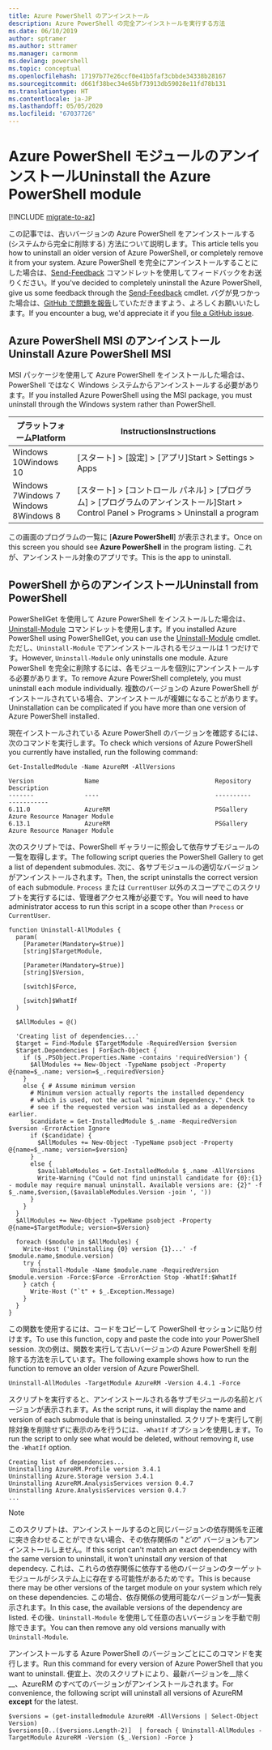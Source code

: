 ```yaml
---
title: Azure PowerShell のアンインストール
description: Azure PowerShell の完全アンインストールを実行する方法
ms.date: 06/10/2019
author: sptramer
ms.author: sttramer
ms.manager: carmonm
ms.devlang: powershell
ms.topic: conceptual
ms.openlocfilehash: 17197b77e26ccf0e41b5faf3cbbde34338b28167
ms.sourcegitcommit: d661f38bec34e65bf73913db59028e11fd78b131
ms.translationtype: HT
ms.contentlocale: ja-JP
ms.lasthandoff: 05/05/2020
ms.locfileid: "67037726"
---
```

# <a name="uninstall-the-azure-powershell-module"></a><span data-ttu-id="2158f-103">Azure PowerShell モジュールのアンインストール</span><span class="sxs-lookup"><span data-stu-id="2158f-103">Uninstall the Azure PowerShell module</span></span>

[!INCLUDE [migrate-to-az](../includes/migrate-to-az.md)]

<span data-ttu-id="2158f-104">この記事では、古いバージョンの Azure PowerShell をアンインストールする (システムから完全に削除する) 方法について説明します。</span><span class="sxs-lookup"><span data-stu-id="2158f-104">This article tells you how to uninstall an older version of Azure PowerShell, or completely remove it from your system.</span></span> <span data-ttu-id="2158f-105">Azure PowerShell を完全にアンインストールすることにした場合は、[Send-Feedback](/powershell/module/azurerm.profile/send-feedback) コマンドレットを使用してフィードバックをお送りください。</span><span class="sxs-lookup"><span data-stu-id="2158f-105">If you've decided to completely uninstall the Azure PowerShell, give us some feedback through the [Send-Feedback](/powershell/module/azurerm.profile/send-feedback) cmdlet.</span></span>
<span data-ttu-id="2158f-106">バグが見つかった場合は、[GitHub で問題を報告](https://github.com/azure/azure-powershell/issues)していただきますよう、よろしくお願いいたします。</span><span class="sxs-lookup"><span data-stu-id="2158f-106">If you encounter a bug, we'd appreciate it if you [file a GitHub issue](https://github.com/azure/azure-powershell/issues).</span></span>


## <a name="uninstall-azure-powershell-msi"></a><span data-ttu-id="2158f-107">Azure PowerShell MSI のアンインストール</span><span class="sxs-lookup"><span data-stu-id="2158f-107">Uninstall Azure PowerShell MSI</span></span>

<span data-ttu-id="2158f-108">MSI パッケージを使用して Azure PowerShell をインストールした場合は、PowerShell ではなく Windows システムからアンインストールする必要があります。</span><span class="sxs-lookup"><span data-stu-id="2158f-108">If you installed Azure PowerShell using the MSI package, you must uninstall through the Windows system rather than PowerShell.</span></span>

| <span data-ttu-id="2158f-109">プラットフォーム</span><span class="sxs-lookup"><span data-stu-id="2158f-109">Platform</span></span> | <span data-ttu-id="2158f-110">Instructions</span><span class="sxs-lookup"><span data-stu-id="2158f-110">Instructions</span></span> |
|----------|--------------|
| <span data-ttu-id="2158f-111">Windows 10</span><span class="sxs-lookup"><span data-stu-id="2158f-111">Windows 10</span></span> | <span data-ttu-id="2158f-112">[スタート] > [設定] > [アプリ]</span><span class="sxs-lookup"><span data-stu-id="2158f-112">Start > Settings > Apps</span></span> |
| <span data-ttu-id="2158f-113">Windows 7</span><span class="sxs-lookup"><span data-stu-id="2158f-113">Windows 7</span></span> </br><span data-ttu-id="2158f-114">Windows 8</span><span class="sxs-lookup"><span data-stu-id="2158f-114">Windows 8</span></span> | <span data-ttu-id="2158f-115">[スタート] > [コントロール パネル] > [プログラム] > [プログラムのアンインストール]</span><span class="sxs-lookup"><span data-stu-id="2158f-115">Start > Control Panel > Programs > Uninstall a program</span></span> |

<span data-ttu-id="2158f-116">この画面のプログラムの一覧に [__Azure PowerShell__] が表示されます。</span><span class="sxs-lookup"><span data-stu-id="2158f-116">Once on this screen you should see __Azure PowerShell__ in the program listing.</span></span> <span data-ttu-id="2158f-117">これが、アンインストール対象のアプリです。</span><span class="sxs-lookup"><span data-stu-id="2158f-117">This is the app to uninstall.</span></span>

## <a name="uninstall-from-powershell"></a><span data-ttu-id="2158f-118">PowerShell からのアンインストール</span><span class="sxs-lookup"><span data-stu-id="2158f-118">Uninstall from PowerShell</span></span>

<span data-ttu-id="2158f-119">PowerShellGet を使用して Azure PowerShell をインストールした場合は、[Uninstall-Module](/powershell/module/powershellget/uninstall-module) コマンドレットを使用します。</span><span class="sxs-lookup"><span data-stu-id="2158f-119">If you installed Azure PowerShell using PowerShellGet, you can use the [Uninstall-Module](/powershell/module/powershellget/uninstall-module) cmdlet.</span></span> <span data-ttu-id="2158f-120">ただし、`Uninstall-Module` でアンインストールされるモジュールは 1 つだけです。</span><span class="sxs-lookup"><span data-stu-id="2158f-120">However, `Uninstall-Module` only uninstalls one module.</span></span> <span data-ttu-id="2158f-121">Azure PowerShell を完全に削除するには、各モジュールを個別にアンインストールする必要があります。</span><span class="sxs-lookup"><span data-stu-id="2158f-121">To remove Azure PowerShell completely, you must uninstall each module individually.</span></span> <span data-ttu-id="2158f-122">複数のバージョンの Azure PowerShell がインストールされている場合、アンインストールが複雑になることがあります。</span><span class="sxs-lookup"><span data-stu-id="2158f-122">Uninstallation can be complicated if you have more than one version of Azure PowerShell installed.</span></span>

<span data-ttu-id="2158f-123">現在インストールされている Azure PowerShell のバージョンを確認するには、次のコマンドを実行します。</span><span class="sxs-lookup"><span data-stu-id="2158f-123">To check which versions of Azure PowerShell you currently have installed, run the following command:</span></span>

```powershell-interactive
Get-InstalledModule -Name AzureRM -AllVersions
```

```output
Version              Name                                Repository           Description
-------              ----                                ----------           -----------
6.11.0               AzureRM                             PSGallery            Azure Resource Manager Module
6.13.1               AzureRM                             PSGallery            Azure Resource Manager Module
```

<span data-ttu-id="2158f-124">次のスクリプトでは、PowerShell ギャラリーに照会して依存サブモジュールの一覧を取得します。</span><span class="sxs-lookup"><span data-stu-id="2158f-124">The following script queries the PowerShell Gallery to get a list of dependent submodules.</span></span> <span data-ttu-id="2158f-125">次に、各サブモジュールの適切なバージョンがアンインストールされます。</span><span class="sxs-lookup"><span data-stu-id="2158f-125">Then, the script uninstalls the correct version of each submodule.</span></span> <span data-ttu-id="2158f-126">`Process` または `CurrentUser` 以外のスコープでこのスクリプトを実行するには、管理者アクセス権が必要です。</span><span class="sxs-lookup"><span data-stu-id="2158f-126">You will need to have administrator access to run this script in a scope other than `Process` or `CurrentUser`.</span></span>

```powershell-interactive
function Uninstall-AllModules {
  param(
    [Parameter(Mandatory=$true)]
    [string]$TargetModule,

    [Parameter(Mandatory=$true)]
    [string]$Version,

    [switch]$Force,

    [switch]$WhatIf
  )
  
  $AllModules = @()
  
  'Creating list of dependencies...'
  $target = Find-Module $TargetModule -RequiredVersion $version
  $target.Dependencies | ForEach-Object {
    if ($_.PSObject.Properties.Name -contains 'requiredVersion') {
      $AllModules += New-Object -TypeName psobject -Property @{name=$_.name; version=$_.requiredVersion}
    }
    else { # Assume minimum version
      # Minimum version actually reports the installed dependency
      # which is used, not the actual "minimum dependency." Check to
      # see if the requested version was installed as a dependency earlier.
      $candidate = Get-InstalledModule $_.name -RequiredVersion $version -ErrorAction Ignore
      if ($candidate) {
        $AllModules += New-Object -TypeName psobject -Property @{name=$_.name; version=$version}
      }
      else {
        $availableModules = Get-InstalledModule $_.name -AllVersions
        Write-Warning ("Could not find uninstall candidate for {0}:{1} - module may require manual uninstall. Available versions are: {2}" -f $_.name,$version,($availableModules.Version -join ', '))
      }
    }
  }
  $AllModules += New-Object -TypeName psobject -Property @{name=$TargetModule; version=$Version}

  foreach ($module in $AllModules) {
    Write-Host ('Uninstalling {0} version {1}...' -f $module.name,$module.version)
    try {
      Uninstall-Module -Name $module.name -RequiredVersion $module.version -Force:$Force -ErrorAction Stop -WhatIf:$WhatIf
    } catch {
      Write-Host ("`t" + $_.Exception.Message)
    }
  }
}
```

<span data-ttu-id="2158f-127">この関数を使用するには、コードをコピーして PowerShell セッションに貼り付けます。</span><span class="sxs-lookup"><span data-stu-id="2158f-127">To use this function, copy and paste the code into your PowerShell session.</span></span> <span data-ttu-id="2158f-128">次の例は、関数を実行して古いバージョンの Azure PowerShell を削除する方法を示しています。</span><span class="sxs-lookup"><span data-stu-id="2158f-128">The following example shows how to run the function to remove an older version of Azure PowerShell.</span></span>

```powershell-interactive
Uninstall-AllModules -TargetModule AzureRM -Version 4.4.1 -Force
```

<span data-ttu-id="2158f-129">スクリプトを実行すると、アンインストールされる各サブモジュールの名前とバージョンが表示されます。</span><span class="sxs-lookup"><span data-stu-id="2158f-129">As the script runs, it will display the name and version of each submodule that is being uninstalled.</span></span> <span data-ttu-id="2158f-130">スクリプトを実行して削除対象を削除せずに表示のみを行うには、`-WhatIf` オプションを使用します。</span><span class="sxs-lookup"><span data-stu-id="2158f-130">To run the script to only see what would be deleted, without removing it, use the `-WhatIf` option.</span></span>

```output
Creating list of dependencies...
Uninstalling AzureRM.Profile version 3.4.1
Uninstalling Azure.Storage version 3.4.1
Uninstalling AzureRM.AnalysisServices version 0.4.7
Uninstalling Azure.AnalysisServices version 0.4.7
...
```

> [!NOTE]
> <span data-ttu-id="2158f-131">このスクリプトは、アンインストールするのと同じバージョンの依存関係を正確に突き合わせることができない場合、その依存関係の "_どの_" バージョンもアンインストールしません。</span><span class="sxs-lookup"><span data-stu-id="2158f-131">If this script can't match an exact dependency with the same version to uninstall, it won't uninstall _any_ version of that dependecy.</span></span> <span data-ttu-id="2158f-132">これは、これらの依存関係に依存する他のバージョンのターゲット モジュールがシステム上に存在する可能性があるためです。</span><span class="sxs-lookup"><span data-stu-id="2158f-132">This is because there may be other versions of the target module on your system which rely on these dependencies.</span></span> <span data-ttu-id="2158f-133">この場合、依存関係の使用可能なバージョンが一覧表示されます。</span><span class="sxs-lookup"><span data-stu-id="2158f-133">In this case, the available versions of the dependency are listed.</span></span>
> <span data-ttu-id="2158f-134">その後、`Uninstall-Module` を使用して任意の古いバージョンを手動で削除できます。</span><span class="sxs-lookup"><span data-stu-id="2158f-134">You can then remove any old versions manually with `Uninstall-Module`.</span></span>


<span data-ttu-id="2158f-135">アンインストールする Azure PowerShell のバージョンごとにこのコマンドを実行します。</span><span class="sxs-lookup"><span data-stu-id="2158f-135">Run this command for every version of Azure PowerShell that you want to uninstall.</span></span> <span data-ttu-id="2158f-136">便宜上、次のスクリプトにより、最新バージョンを__除く__、AzureRM のすべてのバージョンがアンインストールされます。</span><span class="sxs-lookup"><span data-stu-id="2158f-136">For convenience, the following script will uninstall all versions of AzureRM __except__ for the latest.</span></span>

```powershell-interactive
$versions = (get-installedmodule AzureRM -AllVersions | Select-Object Version)
$versions[0..($versions.Length-2)]  | foreach { Uninstall-AllModules -TargetModule AzureRM -Version ($_.Version) -Force }
```
